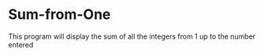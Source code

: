 # Sum-from-One
This program will display the sum of all the integers from 1 up to the number entered
